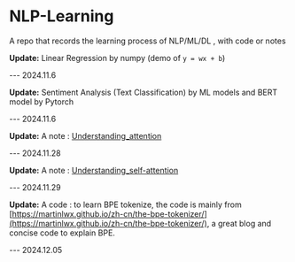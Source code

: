 # NLP-Learning
A repo that records the learning process of NLP/ML/DL , with code or notes

**Update:** Linear Regression by numpy (demo of `y = wx + b`)   

--- 2024.11.6

**Update:** Sentiment Analysis (Text Classification) by ML models and BERT model by Pytorch    

--- 2024.11.6

**Update:** A note : [Understanding_attention](https://github.com/Gcy-Shili/NLP-Learning/blob/main/understanding_attention.md)

--- 2024.11.28

**Update:** A note : [Understanding_self-attention](https://github.com/Gcy-Shili/NLP-Learning/blob/main/Understanding_self-attention.md)

--- 2024.11.29

**Update:** A code : to learn BPE tokenize, the code is mainly from [https://martinlwx.github.io/zh-cn/the-bpe-tokenizer/](https://martinlwx.github.io/zh-cn/the-bpe-tokenizer/), a great blog and concise code to explain BPE.

--- 2024.12.05
